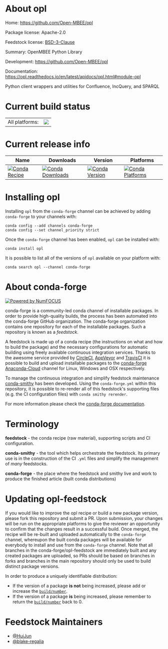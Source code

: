 About opl
=========

Home: https://github.com/Open-MBEE/opl

Package license: Apache-2.0

Feedstock license: [BSD-3-Clause](https://github.com/conda-forge/opl-feedstock/blob/master/LICENSE.txt)

Summary: OpenMBEE Python Library

Development: https://github.com/Open-MBEE/opl

Documentation: https://opl.readthedocs.io/en/latest/apidocs/opl.html#module-opl

Python client wrappers and utilities for Confluence, IncQuery, and SPARQL


Current build status
====================


<table><tr><td>All platforms:</td>
    <td>
      <a href="https://dev.azure.com/conda-forge/feedstock-builds/_build/latest?definitionId=12462&branchName=master">
        <img src="https://dev.azure.com/conda-forge/feedstock-builds/_apis/build/status/opl-feedstock?branchName=master">
      </a>
    </td>
  </tr>
</table>

Current release info
====================

| Name | Downloads | Version | Platforms |
| --- | --- | --- | --- |
| [![Conda Recipe](https://img.shields.io/badge/recipe-opl-green.svg)](https://anaconda.org/conda-forge/opl) | [![Conda Downloads](https://img.shields.io/conda/dn/conda-forge/opl.svg)](https://anaconda.org/conda-forge/opl) | [![Conda Version](https://img.shields.io/conda/vn/conda-forge/opl.svg)](https://anaconda.org/conda-forge/opl) | [![Conda Platforms](https://img.shields.io/conda/pn/conda-forge/opl.svg)](https://anaconda.org/conda-forge/opl) |

Installing opl
==============

Installing `opl` from the `conda-forge` channel can be achieved by adding `conda-forge` to your channels with:

```
conda config --add channels conda-forge
conda config --set channel_priority strict
```

Once the `conda-forge` channel has been enabled, `opl` can be installed with:

```
conda install opl
```

It is possible to list all of the versions of `opl` available on your platform with:

```
conda search opl --channel conda-forge
```


About conda-forge
=================

[![Powered by NumFOCUS](https://img.shields.io/badge/powered%20by-NumFOCUS-orange.svg?style=flat&colorA=E1523D&colorB=007D8A)](http://numfocus.org)

conda-forge is a community-led conda channel of installable packages.
In order to provide high-quality builds, the process has been automated into the
conda-forge GitHub organization. The conda-forge organization contains one repository
for each of the installable packages. Such a repository is known as a *feedstock*.

A feedstock is made up of a conda recipe (the instructions on what and how to build
the package) and the necessary configurations for automatic building using freely
available continuous integration services. Thanks to the awesome service provided by
[CircleCI](https://circleci.com/), [AppVeyor](https://www.appveyor.com/)
and [TravisCI](https://travis-ci.com/) it is possible to build and upload installable
packages to the [conda-forge](https://anaconda.org/conda-forge)
[Anaconda-Cloud](https://anaconda.org/) channel for Linux, Windows and OSX respectively.

To manage the continuous integration and simplify feedstock maintenance
[conda-smithy](https://github.com/conda-forge/conda-smithy) has been developed.
Using the ``conda-forge.yml`` within this repository, it is possible to re-render all of
this feedstock's supporting files (e.g. the CI configuration files) with ``conda smithy rerender``.

For more information please check the [conda-forge documentation](https://conda-forge.org/docs/).

Terminology
===========

**feedstock** - the conda recipe (raw material), supporting scripts and CI configuration.

**conda-smithy** - the tool which helps orchestrate the feedstock.
                   Its primary use is in the construction of the CI ``.yml`` files
                   and simplify the management of *many* feedstocks.

**conda-forge** - the place where the feedstock and smithy live and work to
                  produce the finished article (built conda distributions)


Updating opl-feedstock
======================

If you would like to improve the opl recipe or build a new
package version, please fork this repository and submit a PR. Upon submission,
your changes will be run on the appropriate platforms to give the reviewer an
opportunity to confirm that the changes result in a successful build. Once
merged, the recipe will be re-built and uploaded automatically to the
`conda-forge` channel, whereupon the built conda packages will be available for
everybody to install and use from the `conda-forge` channel.
Note that all branches in the conda-forge/opl-feedstock are
immediately built and any created packages are uploaded, so PRs should be based
on branches in forks and branches in the main repository should only be used to
build distinct package versions.

In order to produce a uniquely identifiable distribution:
 * If the version of a package **is not** being increased, please add or increase
   the [``build/number``](https://docs.conda.io/projects/conda-build/en/latest/resources/define-metadata.html#build-number-and-string).
 * If the version of a package **is** being increased, please remember to return
   the [``build/number``](https://docs.conda.io/projects/conda-build/en/latest/resources/define-metadata.html#build-number-and-string)
   back to 0.

Feedstock Maintainers
=====================

* [@HuiJun](https://github.com/HuiJun/)
* [@blake-regalia](https://github.com/blake-regalia/)

